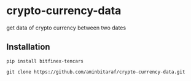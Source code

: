 # crypto-currency-data

get data of crypto currency between two dates

## Installation
```
pip install bitfinex-tencars
```

```
git clone https://github.com/aminbitaraf/crypto-currency-data.git
```
